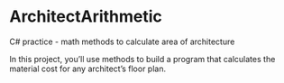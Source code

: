 # ArchitectArithmetic
C# practice - math methods to calculate area of architecture


In this project, you’ll use methods to build a program that calculates the material cost for any architect’s floor plan. 
